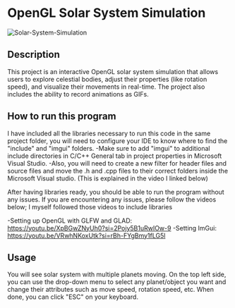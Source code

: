 # OpenGL Solar System Simulation
![Solar-System-Simulation](output.gif)
## Description
This project is an interactive OpenGL solar system simulation that allows users to explore celestial bodies, adjust their properties (like rotation speed), and visualize their movements in real-time. The project also includes the ability to record animations as GIFs.

## How to run this program
I have included all the libraries necessary to run this code in the same project folder, you will need to configure your IDE to know where to find the "include" and "imgui" folders.
-Make sure to add "imgui" to additional include directories in C/C++ General tab in project properties in Microsoft Visual Studio.
-Also, you will need to create a new filter for header files and source files and move the .h and .cpp files to their correct folders inside the Microsoft Visual studio. (This is explained in the video I linked below)

After having libraries ready, you should be able to run the program without any issues.
If you are encountering any issues, please follow the videos below; I myself followed those videos to include libraries

-Setting up OpenGL with GLFW and GLAD: https://youtu.be/XpBGwZNyUh0?si=2Pojy5B1uRwIOw-9
-Setting ImGui: https://youtu.be/VRwhNKoxUtk?si=rBh-FYgBmy1fLG5l

## Usage
You will see solar system with multiple planets moving. On the top left side, you can use the drop-down menu to select any planet/object you want and change their attributes such as move speed, rotation speed, etc. When done, you can click "ESC" on your keyboard.




